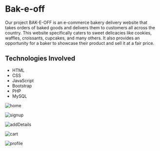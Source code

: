 # Bak-e-off

Our project BAK-E-OFF is an e-commerce bakery delivery website that takes orders of baked goods and delivers them to customers all across the country. This website specifically caters to sweet delicacies like cookies, waffles, croissants, cupcakes, and many others. It also provides an opportunity for a baker to showcase their product and sell it at a fair price.

## Technologies Involved
*  HTML
*  CSS
*  JavaScript
*  Bootstrap
*  PHP
*  MySQL


![home](https://github.com/preeti122/Bak-e-off/assets/73667403/43f0c2cd-8093-418f-bf46-4544a7ad22be)

![signup](https://github.com/preeti122/Bak-e-off/assets/73667403/d29b944f-d2d6-4155-becb-56484afa42db)

![addDetails](https://github.com/preeti122/Bak-e-off/assets/73667403/85025e9d-4d15-4aef-b1b7-d9498cb59323)

![cart](https://github.com/preeti122/Bak-e-off/assets/73667403/9b0937cd-9569-4db7-a753-7646aeb07631)

![profile](https://github.com/preeti122/Bak-e-off/assets/73667403/7b237c47-c4c6-4a4a-adb0-d32ab28696a5)
